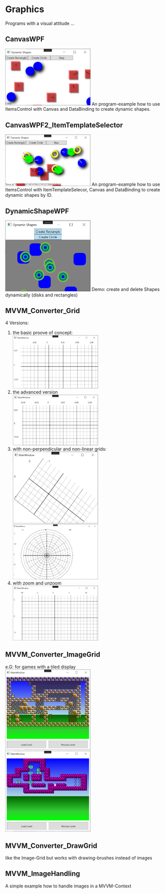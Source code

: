 # Graphics
Programs with a visual attitude ...

## CanvasWPF
<img width="270" alt="" src="https://raw.githubusercontent.com/joecare99/CSharp/master/CSharpBible/Graphics/Resource/Gfx_DynamicShapes.PNG">
An program-example how to use ItemsControl with Canvas and DataBinding to create dynamic shapes. 

## CanvasWPF2_ItemTemplateSelector
<img width="270" alt="" src="https://raw.githubusercontent.com/joecare99/CSharp/master/CSharpBible/Graphics/Resource/Gfx_DynamicShapes_ItemTemplSel.PNG">
An program-example how to use ItemsControl with ItemTemplateSelecor, Canvas and DataBinding to create dynamic shapes by ID. 

## DynamicShapeWPF
<img width="270" alt="" src="https://raw.githubusercontent.com/joecare99/CSharp/master/CSharpBible/Graphics/Resource/Gfx_DynamicShapesWPF.PNG">
Demo: create and delete Shapes dynamically (disks and rectangles) 

## MVVM_Converter_Grid
4 Versions:
1. the basic proove of concept:<br /><img width="270" alt="" src="https://raw.githubusercontent.com/joecare99/CSharp/master/CSharpBible/Graphics/Resource/Gfx_MVVM_Conv_Grid1.PNG">
1. the advanced version<br /><img width="270" alt="" src="https://raw.githubusercontent.com/joecare99/CSharp/master/CSharpBible/Graphics/Resource/Gfx_MVVM_Conv_Grid2.PNG">
1. with non-perpendicular and non-linear grids: <br /><img width="270" alt="" src="https://raw.githubusercontent.com/joecare99/CSharp/master/CSharpBible/Graphics/Resource/Gfx_MVVM_Conv_Grid3.PNG"><img width="270" alt="" src="https://raw.githubusercontent.com/joecare99/CSharp/master/CSharpBible/Graphics/Resource/Gfx_MVVM_Conv_Grid3-2.PNG">
1. with zoom and unzoom<br /><img width="270" alt="" src="https://raw.githubusercontent.com/joecare99/CSharp/master/CSharpBible/Graphics/Resource/Gfx_MVVM_Lines_on_Grid1.PNG">

## MVVM_Converter_ImageGrid
e.G: for games with a tiled display<br />
<img width="270" alt="" src="https://raw.githubusercontent.com/joecare99/CSharp/master/CSharpBible/Graphics/Resource/Gfx_MVVM_Conv_ImgGrid1.PNG">
<img width="270" alt="" src="https://raw.githubusercontent.com/joecare99/CSharp/master/CSharpBible/Graphics/Resource/Gfx_MVVM_Conv_ImgGrid2.PNG">

## MVVM_Converter_DrawGrid
like the Image-Grid but works with drawing-brushes instead of images

## MVVM_ImageHandling
A simple example how to handle images in a MVVM-Context